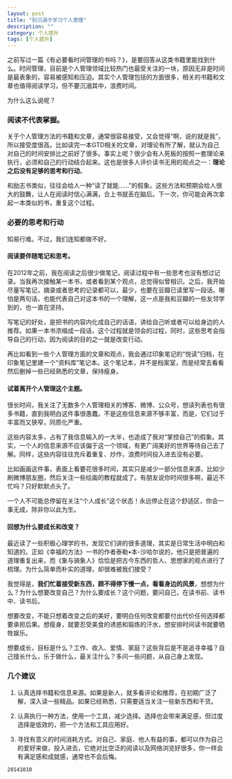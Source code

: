 ```yaml
---
layout: post
title: "别沉溺于学习个人管理"
description: ""
category: 个人提升
tags: [个人提升]
---
```


之前写过一篇《有必要看时间管理的书吗？》，是要回答从这类书籍里能找到什么。时间管理，目前是个人管理领域比较热门也最受关注的一块，原因无非是时间是最表象的，容易被感知和压迫。其实个人管理包括的方面很多，相关的书籍和文章也值得阅读学习，但不要沉溺其中，浪费时间。

为什么这么说呢？

### 阅读不代表掌握。

关于个人管理方法的书籍和文章，通常很容易接受，又会觉得“啊，说的就是我”，所以接受度很高。比如读完一本GTD相关的文章，对理论有所了解，就认为自己对自己的时间安排比之前好了很多。事实上呢？很少会有人死板的按照一套理论来执行，必须和自己的行动结合起来。这也是很多人评价读书无用的观点之一：**理论之后没有足够的思考和行动**。

和励志书类似，往往会给人一种“读了就能……”的假象。这些方法和预期会给人很大的鼓舞，让人在阅读时信心满满，合上书就丢在脑后。下一次，你可能会再次拿起一本类似的书，重复这个过程。

### 必要的思考和行动

知易行难。不过，我们连知都做不好。

#### 阅读要伴随笔记和思考。

在2012年之前，我在阅读之后很少做笔记，阅读过程中有一些思考也没有想过记录。当我再次接触某一本书，或者看到某个观点，总觉得似曾相识。之后，我开始尽量写笔记，摘录或者思考的记录都可以，最少，也要在豆瓣已读里写一段话。哪怕是两句话，也能代表自己对这本书的一个理解，这一点是我和豆瓣的一些友邻学到的，也一直在坚持。

写笔记的好处，是把书的内容内化成自己的话语，讲给自己听或者可以给身边的人推荐。如果一本书浓缩成一段话，这个过程就是领会的过程，同时，这些思考会指导自己的行动，因为阅读的目的之一就是改变行动。

再比如看到一些个人管理方面的文章和观点，我会通过印象笔记的“悦读”归档，在印象笔记里建一个“资料库”笔记本。这个笔记本，并不是档案室，而是经常去看看然后删掉一些已经熟悉的文章，保持瘦身。

#### 试着离开个人管理这个主题。

很长时间，我关注了无数多个人管理相关的博客、微博、公众号，想读列表也有很多书籍，直到我明白这件事很愚蠢。不是这些信息来源不够丰富，而是，它们过于丰富而又狭窄，同质化严重。

这些内容太多，占有了我信息输入的一大半，也造成了我对“掌控自己”的假象。其实，一个人的信息来源不应该偏于这一个领域，有更广阔美好的世界等待自己去了解。同样，这些内容往往充斥着重复、炒作，浪费时间投入进去没有必要。

比如画画这件事，表面上看要花很多时间，其实只是减少一部分信息来源，比如少刷微博朋友圈，然后关注一些绘画的教程就成了。有朋友说你时间很多啊，最近不忙吗？只好默默点头了。

一个人不可能总停留在关注“个人成长”这个状态！永远停止在这个舒适区，你会一事无成，除非你以此为生。

#### 回想为什么要成长和改变？

最近读了一些积极心理学的书，发现它们讲的很多道理，其实是日常生活中明白和知道的。正如《幸福的方法》一书的作者泰勒•本-沙哈尔说的，他只是把普遍的道理重复出来，而《象与骑象人》恰恰是把古今东西的哲人、思想家的观点进行了梳理。为什么简单而朴实的道理，却很难被我们接受？

我觉得是，**我们忙着接受新东西，顾不得停下慢一点，看看身边的风景**，想想为什么？为什么想要改变自己？为什么要成长？这个问题，要问自己，在读书前、读书中、读书后。

想要改变，不能只想着改变之后的美好，要明白任何改变都要付出代价任何选择都要承担后果。想瘦身，就要忍受美食的诱惑和锻炼的汗水，想安排时间读书就要牺牲娱乐。

想要成长，目标是什么？工作、收入、爱情、家庭？这些背后是不是追寻幸福？自己擅长什么，乐于做什么，最关注什么？多问一些问题，从自己身上发现。

### 几个建议

1. 认真选择书籍和信息来源。如果是新人，就多看评论和推荐，在初期广泛了解，深入读一些精品。如果已经熟悉，只需要适当关注一些新东西和干货。

2. 认真执行一种方法，使用一个工具，减少选择。选择也会带来满足感，但过度选择是低效的，把一个方法和工具应用好。

3. 寻找有意义的时间消耗方式。对自己、家庭、他人有益的事，都可以作为自己的爱好来做，投入进去，它绝对比空泛的阅读以及网络浏览好很多，你一样会有满足感和成就感，通常也不会后悔。

`20141010`